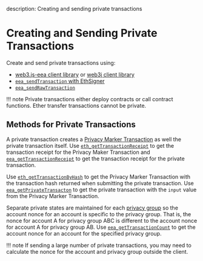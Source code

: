 description: Creating and sending private transactions
<!--- END of page meta data -->

# Creating and Sending Private Transactions 

Create and send private transactions using: 

* [web3.js-eea client library](eeajs.md) or [web3j client library](https://github.com/web3j/web3j)
* [`eea_sendTransaction` with EthSigner](https://docs.ethsigner.pegasys.tech/en/latest/Using-EthSigner/Using-EthSigner/) 
* [`eea_sendRawTransaction`](../../Reference/Pantheon-API-Methods.md#eea_sendrawtransaction) 

!!! note
    Private transactions either deploy contracts or call contract functions. 
    Ether transfer transactions cannot be private. 
    
## Methods for Private Transactions

A private transaction creates a [Privacy Marker Transaction](../Private-Transaction-Processing.md) as well the private transaction itself. 
Use [`eth_getTransactionReceipt`](../../Reference/Pantheon-API-Methods.md#eth_gettransactionreceipt) to 
get the transaction receipt for the Privacy Maker Transaction and [`eea_getTransactionReceipt`](../../Reference/Pantheon-API-Methods.md#eea_gettransactionreceipt) 
to get the transaction receipt for the private transaction. 

Use [`eth_getTransactionByHash`](../../Reference/Pantheon-API-Methods.md#eth_gettransactionbyhash) to 
get the Privacy Marker Transaction with the transaction hash returned when submitting the private transaction. 
Use [`eea_getPrivateTransacton`](../../Reference/Pantheon-API-Methods.md#eea_getprivatetransaction) 
to get the private transaction with the `input` value from the Privacy Marker Transaction. 

Separate private states are maintained for each [privacy group](../Privacy-Overview.md#privacy-groups) so 
the account nonce for an account is specific to the privacy group. That is, the nonce for account A for
privacy group ABC is different to the account nonce for account A for privacy group AB. Use 
[`eea_getTransactionCount`](../../Reference/Pantheon-API-Methods.md#eea_gettransactioncount) to get 
the account nonce for an account for the specified privacy group. 

!!! note
    If sending a large number of private transactions, you may need to calculate the nonce for the account 
    and privacy group outside the client. 